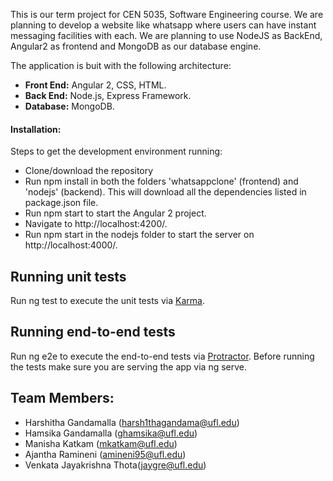 This is our term project for CEN 5035, Software Engineering course. We are planning to develop a website like whatsapp where users can have instant messaging facilities with each. We are planning to use NodeJS as BackEnd, Angular2 as frontend and MongoDB as our database engine. 


The application is buit with the following architecture:

- **Front End:** Angular 2, CSS, HTML.
- **Back End:** Node.js, Express Framework.
- **Database:** MongoDB.

#### Installation:

Steps to get the development environment running:
   * Clone/download the repository 
   * Run npm install in both the folders 'whatsappclone' (frontend) and 'nodejs' (backend). This will download all the dependencies            listed in package.json file.  
   * Run npm start to start the Angular 2 project.
   * Navigate to http://localhost:4200/. 
   * Run npm start in the nodejs folder to start the server on http://localhost:4000/.
## Running unit tests

Run ng test to execute the unit tests via [Karma](https://karma-runner.github.io/1.0/index.html).

## Running end-to-end tests

Run ng e2e to execute the end-to-end tests via [Protractor](http://www.protractortest.org/#/). Before running the tests make sure you are serving the app via ng serve.

## Team Members:
  - Harshitha Gandamalla (harsh1thagandama@ufl.edu)
  - Hamsika Gandamalla (ghamsika@ufl.edu)
  - Manisha Katkam  (mkatkam@ufl.edu)
  - Ajantha Ramineni (amineni95@ufl.edu)
  - Venkata Jayakrishna Thota(jaygre@ufl.edu) 
  


